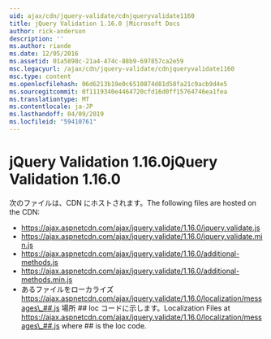 ```yaml
---
uid: ajax/cdn/jquery-validate/cdnjqueryvalidate1160
title: jQuery Validation 1.16.0 |Microsoft Docs
author: rick-anderson
description: ''
ms.author: riande
ms.date: 12/05/2016
ms.assetid: 01a5898c-21a4-474c-88b9-697857ca2e59
msc.legacyurl: /ajax/cdn/jquery-validate/cdnjqueryvalidate1160
msc.type: content
ms.openlocfilehash: 06d6213b19e0c6510874d81d58fa21c9acb9d4e5
ms.sourcegitcommit: 0f1119340e4464720cfd16d0ff15764746ea1fea
ms.translationtype: MT
ms.contentlocale: ja-JP
ms.lasthandoff: 04/09/2019
ms.locfileid: "59410761"
---
```

# <a name="jquery-validation-1160"></a><span data-ttu-id="b818a-102">jQuery Validation 1.16.0</span><span class="sxs-lookup"><span data-stu-id="b818a-102">jQuery Validation 1.16.0</span></span>

<span data-ttu-id="b818a-103">次のファイルは、CDN にホストされます。</span><span class="sxs-lookup"><span data-stu-id="b818a-103">The following files are hosted on the CDN:</span></span>

- https://ajax.aspnetcdn.com/ajax/jquery.validate/1.16.0/jquery.validate.js
- https://ajax.aspnetcdn.com/ajax/jquery.validate/1.16.0/jquery.validate.min.js
- https://ajax.aspnetcdn.com/ajax/jquery.validate/1.16.0/additional-methods.js
- https://ajax.aspnetcdn.com/ajax/jquery.validate/1.16.0/additional-methods.min.js
- <span data-ttu-id="b818a-104">あるファイルをローカライズ https://ajax.aspnetcdn.com/ajax/jquery.validate/1.16.0/localization/messages\_##.js 場所 ## loc コードに示します。</span><span class="sxs-lookup"><span data-stu-id="b818a-104">Localization Files at https://ajax.aspnetcdn.com/ajax/jquery.validate/1.16.0/localization/messages\_##.js where ## is the loc code.</span></span>
